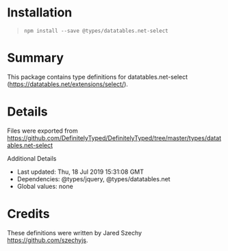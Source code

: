 # Installation
> `npm install --save @types/datatables.net-select`

# Summary
This package contains type definitions for datatables.net-select (https://datatables.net/extensions/select/).

# Details
Files were exported from https://github.com/DefinitelyTyped/DefinitelyTyped/tree/master/types/datatables.net-select

Additional Details
 * Last updated: Thu, 18 Jul 2019 15:31:08 GMT
 * Dependencies: @types/jquery, @types/datatables.net
 * Global values: none

# Credits
These definitions were written by Jared Szechy <https://github.com/szechyjs>.
